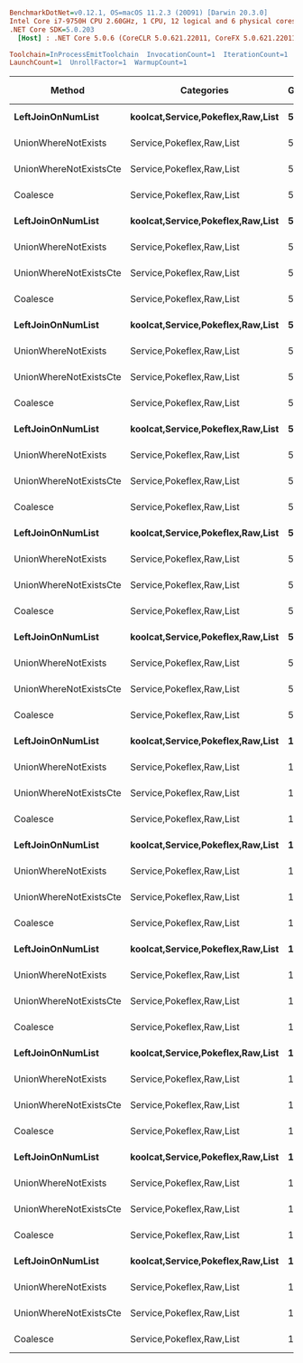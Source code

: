 ``` ini

BenchmarkDotNet=v0.12.1, OS=macOS 11.2.3 (20D91) [Darwin 20.3.0]
Intel Core i7-9750H CPU 2.60GHz, 1 CPU, 12 logical and 6 physical cores
.NET Core SDK=5.0.203
  [Host] : .NET Core 5.0.6 (CoreCLR 5.0.621.22011, CoreFX 5.0.621.22011), X64 RyuJIT

Toolchain=InProcessEmitToolchain  InvocationCount=1  IterationCount=1  
LaunchCount=1  UnrollFactor=1  WarmupCount=1  

```
|                 Method |                        Categories | Groups | Numbers | LimitAsPctNumbers |      Mean | Error |     Gen 0 | Gen 1 | Gen 2 |  Allocated |
|----------------------- |---------------------------------- |------- |-------- |------------------ |----------:|------:|----------:|------:|------:|-----------:|
|      **LeftJoinOnNumList** | **koolcat,Service,Pokeflex,Raw,List** |      **5** |      **10** |               **0.1** |  **2.092 ms** |    **NA** |         **-** |     **-** |     **-** |   **36.98 KB** |
|    UnionWhereNotExists |         Service,Pokeflex,Raw,List |      5 |      10 |               0.1 |  2.825 ms |    NA |         - |     - |     - |   31.42 KB |
| UnionWhereNotExistsCte |         Service,Pokeflex,Raw,List |      5 |      10 |               0.1 |  2.277 ms |    NA |         - |     - |     - |    64.2 KB |
|               Coalesce |         Service,Pokeflex,Raw,List |      5 |      10 |               0.1 |  1.993 ms |    NA |         - |     - |     - |   33.88 KB |
|      **LeftJoinOnNumList** | **koolcat,Service,Pokeflex,Raw,List** |      **5** |      **10** |               **0.3** |  **3.702 ms** |    **NA** |         **-** |     **-** |     **-** |    **39.4 KB** |
|    UnionWhereNotExists |         Service,Pokeflex,Raw,List |      5 |      10 |               0.3 |  2.126 ms |    NA |         - |     - |     - |   33.22 KB |
| UnionWhereNotExistsCte |         Service,Pokeflex,Raw,List |      5 |      10 |               0.3 |  3.023 ms |    NA |         - |     - |     - |   58.88 KB |
|               Coalesce |         Service,Pokeflex,Raw,List |      5 |      10 |               0.3 |  2.759 ms |    NA |         - |     - |     - |   33.03 KB |
|      **LeftJoinOnNumList** | **koolcat,Service,Pokeflex,Raw,List** |      **5** |     **100** |               **0.1** |  **2.947 ms** |    **NA** |         **-** |     **-** |     **-** |   **43.27 KB** |
|    UnionWhereNotExists |         Service,Pokeflex,Raw,List |      5 |     100 |               0.1 |  2.735 ms |    NA |         - |     - |     - |   36.98 KB |
| UnionWhereNotExistsCte |         Service,Pokeflex,Raw,List |      5 |     100 |               0.1 |  5.301 ms |    NA |         - |     - |     - |  397.72 KB |
|               Coalesce |         Service,Pokeflex,Raw,List |      5 |     100 |               0.1 |  2.256 ms |    NA |         - |     - |     - |   32.98 KB |
|      **LeftJoinOnNumList** | **koolcat,Service,Pokeflex,Raw,List** |      **5** |     **100** |               **0.3** |  **2.586 ms** |    **NA** |         **-** |     **-** |     **-** |   **54.88 KB** |
|    UnionWhereNotExists |         Service,Pokeflex,Raw,List |      5 |     100 |               0.3 |  2.693 ms |    NA |         - |     - |     - |   50.72 KB |
| UnionWhereNotExistsCte |         Service,Pokeflex,Raw,List |      5 |     100 |               0.3 |  4.261 ms |    NA |         - |     - |     - |  319.73 KB |
|               Coalesce |         Service,Pokeflex,Raw,List |      5 |     100 |               0.3 |  2.530 ms |    NA |         - |     - |     - |   34.19 KB |
|      **LeftJoinOnNumList** | **koolcat,Service,Pokeflex,Raw,List** |      **5** |    **1000** |               **0.1** |  **6.497 ms** |    **NA** |         **-** |     **-** |     **-** |   **89.05 KB** |
|    UnionWhereNotExists |         Service,Pokeflex,Raw,List |      5 |    1000 |               0.1 |  3.695 ms |    NA |         - |     - |     - |   85.49 KB |
| UnionWhereNotExistsCte |         Service,Pokeflex,Raw,List |      5 |    1000 |               0.1 | 35.443 ms |    NA |         - |     - |     - |  3582.3 KB |
|               Coalesce |         Service,Pokeflex,Raw,List |      5 |    1000 |               0.1 |  3.035 ms |    NA |         - |     - |     - |   32.98 KB |
|      **LeftJoinOnNumList** | **koolcat,Service,Pokeflex,Raw,List** |      **5** |    **1000** |               **0.3** |  **6.446 ms** |    **NA** |         **-** |     **-** |     **-** |  **228.27 KB** |
|    UnionWhereNotExists |         Service,Pokeflex,Raw,List |      5 |    1000 |               0.3 |  4.521 ms |    NA |         - |     - |     - |  228.56 KB |
| UnionWhereNotExistsCte |         Service,Pokeflex,Raw,List |      5 |    1000 |               0.3 | 34.022 ms |    NA |         - |     - |     - | 2940.76 KB |
|               Coalesce |         Service,Pokeflex,Raw,List |      5 |    1000 |               0.3 |  2.412 ms |    NA |         - |     - |     - |   32.98 KB |
|      **LeftJoinOnNumList** | **koolcat,Service,Pokeflex,Raw,List** |     **15** |      **10** |               **0.1** |  **2.901 ms** |    **NA** |         **-** |     **-** |     **-** |   **35.45 KB** |
|    UnionWhereNotExists |         Service,Pokeflex,Raw,List |     15 |      10 |               0.1 |  2.846 ms |    NA |         - |     - |     - |   31.28 KB |
| UnionWhereNotExistsCte |         Service,Pokeflex,Raw,List |     15 |      10 |               0.1 |  3.522 ms |    NA |         - |     - |     - |  120.47 KB |
|               Coalesce |         Service,Pokeflex,Raw,List |     15 |      10 |               0.1 |  2.076 ms |    NA |         - |     - |     - |   32.98 KB |
|      **LeftJoinOnNumList** | **koolcat,Service,Pokeflex,Raw,List** |     **15** |      **10** |               **0.3** |  **2.842 ms** |    **NA** |         **-** |     **-** |     **-** |   **37.35 KB** |
|    UnionWhereNotExists |         Service,Pokeflex,Raw,List |     15 |      10 |               0.3 |  3.198 ms |    NA |         - |     - |     - |   33.28 KB |
| UnionWhereNotExistsCte |         Service,Pokeflex,Raw,List |     15 |      10 |               0.3 |  2.922 ms |    NA |         - |     - |     - |   92.47 KB |
|               Coalesce |         Service,Pokeflex,Raw,List |     15 |      10 |               0.3 |  2.424 ms |    NA |         - |     - |     - |   32.98 KB |
|      **LeftJoinOnNumList** | **koolcat,Service,Pokeflex,Raw,List** |     **15** |     **100** |               **0.1** |  **2.187 ms** |    **NA** |         **-** |     **-** |     **-** |   **41.14 KB** |
|    UnionWhereNotExists |         Service,Pokeflex,Raw,List |     15 |     100 |               0.1 |  2.392 ms |    NA |         - |     - |     - |   36.98 KB |
| UnionWhereNotExistsCte |         Service,Pokeflex,Raw,List |     15 |     100 |               0.1 |  7.707 ms |    NA |         - |     - |     - |  980.16 KB |
|               Coalesce |         Service,Pokeflex,Raw,List |     15 |     100 |               0.1 |  2.363 ms |    NA |         - |     - |     - |   32.98 KB |
|      **LeftJoinOnNumList** | **koolcat,Service,Pokeflex,Raw,List** |     **15** |     **100** |               **0.3** |  **2.899 ms** |    **NA** |         **-** |     **-** |     **-** |   **54.88 KB** |
|    UnionWhereNotExists |         Service,Pokeflex,Raw,List |     15 |     100 |               0.3 |  2.464 ms |    NA |         - |     - |     - |   50.72 KB |
| UnionWhereNotExistsCte |         Service,Pokeflex,Raw,List |     15 |     100 |               0.3 |  9.558 ms |    NA |         - |     - |     - |  790.91 KB |
|               Coalesce |         Service,Pokeflex,Raw,List |     15 |     100 |               0.3 |  2.254 ms |    NA |         - |     - |     - |   32.98 KB |
|      **LeftJoinOnNumList** | **koolcat,Service,Pokeflex,Raw,List** |     **15** |    **1000** |               **0.1** |  **7.182 ms** |    **NA** |         **-** |     **-** |     **-** |   **89.05 KB** |
|    UnionWhereNotExists |         Service,Pokeflex,Raw,List |     15 |    1000 |               0.1 |  6.145 ms |    NA |         - |     - |     - |   84.88 KB |
| UnionWhereNotExistsCte |         Service,Pokeflex,Raw,List |     15 |    1000 |               0.1 | 69.862 ms |    NA | 1000.0000 |     - |     - | 9348.19 KB |
|               Coalesce |         Service,Pokeflex,Raw,List |     15 |    1000 |               0.1 |  2.624 ms |    NA |         - |     - |     - |   33.92 KB |
|      **LeftJoinOnNumList** | **koolcat,Service,Pokeflex,Raw,List** |     **15** |    **1000** |               **0.3** | **11.432 ms** |    **NA** |         **-** |     **-** |     **-** |  **220.02 KB** |
|    UnionWhereNotExists |         Service,Pokeflex,Raw,List |     15 |    1000 |               0.3 |  6.416 ms |    NA |         - |     - |     - |  228.08 KB |
| UnionWhereNotExistsCte |         Service,Pokeflex,Raw,List |     15 |    1000 |               0.3 | 61.713 ms |    NA | 1000.0000 |     - |     - | 7352.77 KB |
|               Coalesce |         Service,Pokeflex,Raw,List |     15 |    1000 |               0.3 |  2.571 ms |    NA |         - |     - |     - |   32.98 KB |
